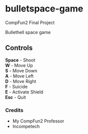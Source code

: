 # bulletspace-game
CompFun2 Final Project  

Bullethell space game

## Controls
**Space** - Shoot  
**W** - Move Up  
**S** - Move Down  
**A** - Move Left  
**D** - Move Right  
**F** - Suicide  
**E** - Activate Shield  
**Esc** - Quit  

### Credits
- My CompFun2 Professor
- Incompetech
